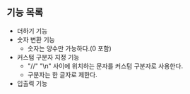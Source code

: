 ## 기능 목록

- 더하기 기능
- 숫자 변환 기능
    - 숫자는 양수만 가능하다.(0 포함)
- 커스텀 구분자 지정 기능
    - "//" "\n" 사이에 위치하는 문자를 커스텀 구분자로 사용한다.
    - 구분자는 한 글자로 제한다.
- 입출력 기능